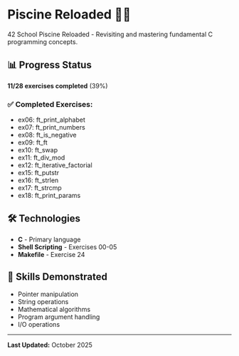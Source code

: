 # Piscine Reloaded 🏊‍♂️

42 School Piscine Reloaded - Revisiting and mastering fundamental C programming concepts.

## 📊 Progress Status
**11/28 exercises completed** (39%)

### ✅ Completed Exercises:
- ex06: ft_print_alphabet
- ex07: ft_print_numbers  
- ex08: ft_is_negative
- ex09: ft_ft
- ex10: ft_swap
- ex11: ft_div_mod
- ex12: ft_iterative_factorial
- ex15: ft_putstr
- ex16: ft_strlen
- ex17: ft_strcmp
- ex18: ft_print_params

## 🛠️ Technologies
- **C** - Primary language
- **Shell Scripting** - Exercises 00-05
- **Makefile** - Exercise 24

## 🎯 Skills Demonstrated
- Pointer manipulation
- String operations
- Mathematical algorithms
- Program argument handling
- I/O operations

---

**Last Updated:** October 2025
